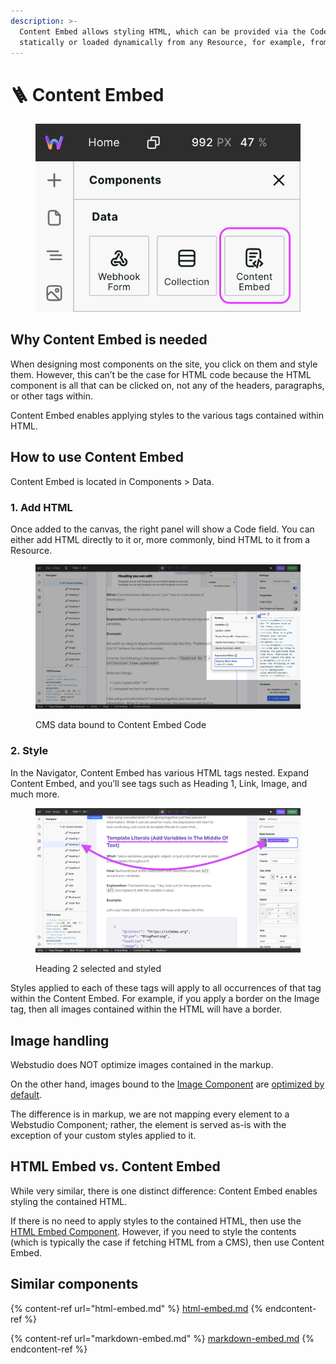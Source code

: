 ```yaml
---
description: >-
  Content Embed allows styling HTML, which can be provided via the Code property
  statically or loaded dynamically from any Resource, for example, from a CMS.
---
```


# 🪜 Content Embed

<div align="left">

<figure><img src="../../.gitbook/assets/content-embed-component.png" alt="Content Embed Component"><figcaption></figcaption></figure>

</div>

## Why Content Embed is needed

When designing most components on the site, you click on them and style them. However, this can’t be the case for HTML code because the HTML component is all that can be clicked on, not any of the headers, paragraphs, or other tags within.

Content Embed enables applying styles to the various tags contained within HTML.

## How to use Content Embed

Content Embed is located in Components > Data.

### 1. Add HTML

Once added to the canvas, the right panel will show a Code field. You can either add HTML directly to it or, more commonly, bind HTML to it from a Resource.

<figure><img src="../../.gitbook/assets/content-embed-code.png" alt="HTML bound to Content Embed component"><figcaption><p>CMS data bound to Content Embed Code</p></figcaption></figure>

### 2. Style

In the Navigator, Content Embed has various HTML tags nested. Expand Content Embed, and you’ll see tags such as Heading 1, Link, Image, and much more.

<figure><img src="../../.gitbook/assets/content-embed-style.png" alt="Content Embed H2 styled"><figcaption><p>Heading 2 selected and styled</p></figcaption></figure>

Styles applied to each of these tags will apply to all occurrences of that tag within the Content Embed. For example, if you apply a border on the Image tag, then all images contained within the HTML will have a border.

## Image handling

Webstudio does NOT optimize images contained in the markup.

On the other hand, images bound to the [Image Component](image.md) are [optimized by default](image.md#optimize).

The difference is in markup, we are not mapping every element to a Webstudio Component; rather, the element is served as-is with the exception of your custom styles applied to it.

## HTML Embed vs. Content Embed

While very similar, there is one distinct difference: Content Embed enables styling the contained HTML.

If there is no need to apply styles to the contained HTML, then use the [HTML Embed Component](html-embed.md). However, if you need to style the contents (which is typically the case if fetching HTML from a CMS), then use Content Embed.

## Similar components

{% content-ref url="html-embed.md" %}
[html-embed.md](html-embed.md)
{% endcontent-ref %}

{% content-ref url="markdown-embed.md" %}
[markdown-embed.md](markdown-embed.md)
{% endcontent-ref %}
